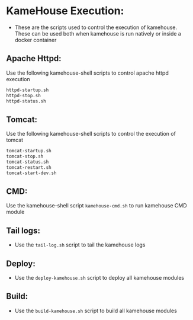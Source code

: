 # KameHouse Execution:

- These are the scripts used to control the execution of kamehouse. These can be used both when kamehouse is run natively or inside a docker container

## Apache Httpd:

Use the following kamehouse-shell scripts to control apache httpd execution
```sh
httpd-startup.sh 
httpd-stop.sh 
httpd-status.sh
```

## Tomcat:

Use the following kamehouse-shell scripts to control the execution of tomcat
```sh
tomcat-startup.sh 
tomcat-stop.sh 
tomcat-status.sh 
tomcat-restart.sh 
tomcat-start-dev.sh
```

## CMD:

Use the kamehouse-shell script `kamehouse-cmd.sh` to run kamehouse CMD module

## Tail logs:

- Use the `tail-log.sh` script to tail the kamehouse logs

## Deploy:

- Use the `deploy-kamehouse.sh` script to deploy all kamehouse modules

## Build:

- Use the `build-kamehouse.sh` script to build all kamehouse modules

